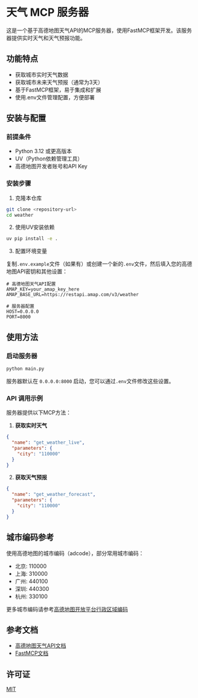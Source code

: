 # 天气 MCP 服务器

这是一个基于高德地图天气API的MCP服务器，使用FastMCP框架开发。该服务器提供实时天气和天气预报功能。

## 功能特点

- 获取城市实时天气数据
- 获取城市未来天气预报（通常为3天）
- 基于FastMCP框架，易于集成和扩展
- 使用.env文件管理配置，方便部署

## 安装与配置

### 前提条件

- Python 3.12 或更高版本
- UV（Python依赖管理工具）
- 高德地图开发者账号和API Key

### 安装步骤

1. 克隆本仓库

```bash
git clone <repository-url>
cd weather
```

2. 使用UV安装依赖

```bash
uv pip install -e .
```

3. 配置环境变量

复制`.env.example`文件（如果有）或创建一个新的`.env`文件，然后填入您的高德地图API密钥和其他设置：

```
# 高德地图天气API配置
AMAP_KEY=your_amap_key_here
AMAP_BASE_URL=https://restapi.amap.com/v3/weather

# 服务器配置
HOST=0.0.0.0
PORT=8000
```

## 使用方法

### 启动服务器

```bash
python main.py
```

服务器默认在 `0.0.0.0:8000` 启动，您可以通过`.env`文件修改这些设置。

### API 调用示例

服务器提供以下MCP方法：

1. **获取实时天气**

```json
{
  "name": "get_weather_live",
  "parameters": {
    "city": "110000"
  }
}
```

2. **获取天气预报**

```json
{
  "name": "get_weather_forecast",
  "parameters": {
    "city": "110000"
  }
}
```

## 城市编码参考

使用高德地图的城市编码（adcode），部分常用城市编码：

- 北京: 110000
- 上海: 310000
- 广州: 440100
- 深圳: 440300
- 杭州: 330100

更多城市编码请参考[高德地图开放平台行政区域编码](https://lbs.amap.com/api/webservice/download)

## 参考文档

- [高德地图天气API文档](https://lbs.amap.com/api/webservice/guide/api/weatherinfo/)
- [FastMCP文档](https://fastmcp.readthedocs.io/)

## 许可证

[MIT](LICENSE)
